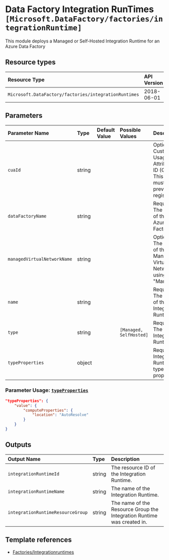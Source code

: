 # Data Factory Integration RunTimes `[Microsoft.DataFactory/factories/integrationRuntime]`

This module deploys a Managed or Self-Hosted Integration Runtime for an Azure Data Factory

## Resource types

| Resource Type | API Version |
| :-- | :-- |
| `Microsoft.DataFactory/factories/integrationRuntimes` | 2018-06-01 |

## Parameters

| Parameter Name | Type | Default Value | Possible Values | Description |
| :-- | :-- | :-- | :-- | :-- |
| `cuaId` | string |  |  | Optional. Customer Usage Attribution ID (GUID). This GUID must be previously registered |
| `dataFactoryName` | string |  |  | Required. The name of the Azure Data Factory |
| `managedVirtualNetworkName` | string |  |  | Optional. The name of the Managed Virtual Network if using type "Managed"  |
| `name` | string |  |  | Required. The name of the Integration Runtime |
| `type` | string |  | `[Managed, SelfHosted]` | Required. The type of Integration Runtime |
| `typeProperties` | object |  |  | Required. Integration Runtime type properties. |

### Parameter Usage: [`typeProperties`](https://docs.microsoft.com/en-us/azure/templates/microsoft.datafactory/factories/integrationruntimes?tabs=bicep#integrationruntime-objects)

```json
"typeProperties": {
    "value": {
        "computeProperties": {
            "location": "AutoResolve"
        }
    }
}

```

## Outputs

| Output Name | Type | Description |
| :-- | :-- | :-- |
| `integrationRuntimeId` | string | The resource ID of the Integration Runtime. |
| `integrationRuntimeName` | string | The name of the Integration Runtime. |
| `integrationRuntimeResourceGroup` | string | The name of the Resource Group the Integration Runtime was created in. |

## Template references

- [Factories/Integrationruntimes](https://docs.microsoft.com/en-us/azure/templates/Microsoft.DataFactory/2018-06-01/factories/integrationRuntimes)
